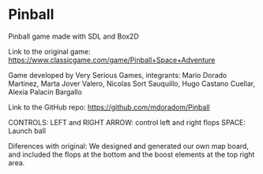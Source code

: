 # Pinball
 Pinball game made with SDL and Box2D
 
 Link to the original game: https://www.classicgame.com/game/Pinball+Space+Adventure 

 Game developed by Very Serious Games, integrants: Mario Dorado Martinez, Marta Jover Valero, Nicolas Sort Sauquillo, Hugo Castano Cuellar, Alexia Palacin Bargallo

 Link to the GitHub repo: https://github.com/mdoradom/Pinball 

 CONTROLS:
 LEFT and RIGHT ARROW: control left and right flops
 SPACE: Launch ball

Diferences with original:
We designed and generated our own map board, and included the flops at the bottom and the boost elements at the top right area.